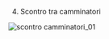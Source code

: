 04. Scontro tra camminatori

![scontro camminatori_01](https://user-images.githubusercontent.com/79698027/114922945-8ca05700-9e2c-11eb-9f4d-ecaf27f3a487.JPG)

